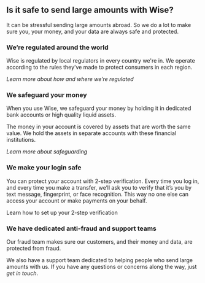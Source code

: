 ## Is it safe to send large amounts with Wise?  
It can be stressful sending large amounts abroad. So we do a lot to make sure you, your money, and your data are always safe and protected.

### We’re regulated around the world

Wise is regulated by local regulators in every country we're in. We operate according to the rules they’ve made to protect consumers in each region.

 _Learn more about how and where we’re regulated_

### We safeguard your money

When you use Wise, we safeguard your money by holding it in dedicated bank accounts or high quality liquid assets.

The money in your account is covered by assets that are worth the same value. We hold the assets in separate accounts with these financial institutions.

 _Learn more about safeguarding_

### We make your login safe

You can protect your account with 2-step verification. Every time you log in, and every time you make a transfer, we’ll ask you to verify that it’s you by text message, fingerprint, or face recognition. This way no one else can access your account or make payments on your behalf.

Learn how to set up your 2-step verification

### We have dedicated anti-fraud and support teams

Our fraud team makes sure our customers, and their money and data, are protected from fraud. 

We also have a support team dedicated to helping people who send large amounts with us. If you have any questions or concerns along the way, just _get in touch_.